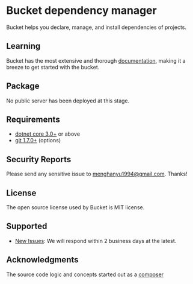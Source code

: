 # Bucket dependency manager

Bucket helps you declare, manage, and install dependencies of projects.

## Learning

Bucket has the most extensive and thorough [documentation](https://github.com/getbucket/bucket/wiki), making it a breeze to get started with the bucket.

## Package

No public server has been deployed at this stage.

## Requirements

- [dotnet core 3.0+](https://dotnet.microsoft.com/download) or above
- [git 1.7.0+](https://git-scm.com/) (options)

## Security Reports

Please send any sensitive issue to [menghanyu1994@gmail.com](mailto:menghanyu1994@gmail.com). Thanks!

## License

The open source license used by Bucket is MIT license. 

## Supported

- [New Issues](https://github.com/getbucket/bucket/issues): We will respond within 2 business days at the latest.

## Acknowledgments

The source code logic and concepts started out as a [composer](https://github.com/composer/composer)